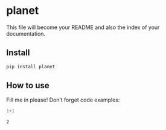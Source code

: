 # planet

<!-- WARNING: THIS FILE WAS AUTOGENERATED! DO NOT EDIT! -->

This file will become your README and also the index of your
documentation.

## Install

``` sh
pip install planet
```

## How to use

Fill me in please! Don’t forget code examples:

``` python
1+1
```

    2
